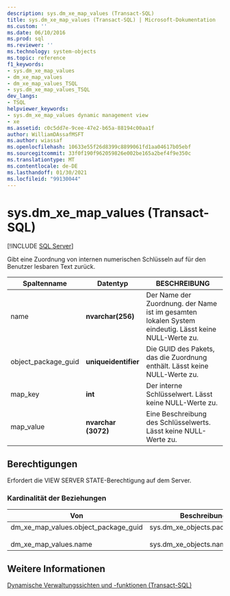 ```yaml
---
description: sys.dm_xe_map_values (Transact-SQL)
title: sys.dm_xe_map_values (Transact-SQL) | Microsoft-Dokumentation
ms.custom: ''
ms.date: 06/10/2016
ms.prod: sql
ms.reviewer: ''
ms.technology: system-objects
ms.topic: reference
f1_keywords:
- sys.dm_xe_map_values
- dm_xe_map_values
- dm_xe_map_values_TSQL
- sys.dm_xe_map_values_TSQL
dev_langs:
- TSQL
helpviewer_keywords:
- sys.dm_xe_map_values dynamic management view
- xe
ms.assetid: c0c5dd7e-9cee-47e2-b65a-88194c00aa1f
author: WilliamDAssafMSFT
ms.author: wiassaf
ms.openlocfilehash: 10633e55f26d8399c8899061fd1aa04617b05ebf
ms.sourcegitcommit: 33f0f190f962059826e002be165a2bef4f9e350c
ms.translationtype: MT
ms.contentlocale: de-DE
ms.lasthandoff: 01/30/2021
ms.locfileid: "99130044"
---
```

# <a name="sysdm_xe_map_values-transact-sql"></a>sys.dm_xe_map_values (Transact-SQL)
[!INCLUDE [SQL Server](../../includes/applies-to-version/sqlserver.md)]

  Gibt eine Zuordnung von internen numerischen Schlüsseln auf für den Benutzer lesbaren Text zurück.  
 
|Spaltenname|Datentyp|BESCHREIBUNG|  
|-----------------|---------------|-----------------|  
|name|**nvarchar(256)**|Der Name der Zuordnung. der Name ist im gesamten lokalen System eindeutig. Lässt keine NULL-Werte zu.|  
|object_package_guid|**uniqueidentifier**|Die GUID des Pakets, das die Zuordnung enthält. Lässt keine NULL-Werte zu.|  
|map_key|**int**|Der interne Schlüsselwert. Lässt keine NULL-Werte zu.|  
|map_value|**nvarchar (3072)**|Eine Beschreibung des Schlüsselwerts. Lässt keine NULL-Werte zu.|  
  
## <a name="permissions"></a>Berechtigungen  
 Erfordert die VIEW SERVER STATE-Berechtigung auf dem Server.  
  
### <a name="relationship-cardinalities"></a>Kardinalität der Beziehungen  
  
|Von|Beschreibung|Beziehung|  
|----------|--------|------------------|  
|dm_xe_map_values.object_package_guid<br /><br /> dm_xe_map_values.name|sys.dm_xe_objects.package_guid<br /><br /> sys.dm_xe_objects.name|n:1| 
  
## <a name="see-also"></a>Weitere Informationen  
 [Dynamische Verwaltungssichten und -funktionen &#40;Transact-SQL&#41;](~/relational-databases/system-dynamic-management-views/system-dynamic-management-views.md)  
  
  

